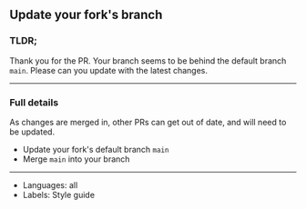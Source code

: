## Update your fork's branch

### TLDR;

Thank you for the PR. Your branch seems to be behind the default branch `main`. Please can you update with the latest changes.

---

### Full details

As changes are merged in, other PRs can get out of date, and will need to be updated.

- Update your fork's default branch `main`
- Merge `main` into your branch

---

- Languages: all
- Labels: Style guide
